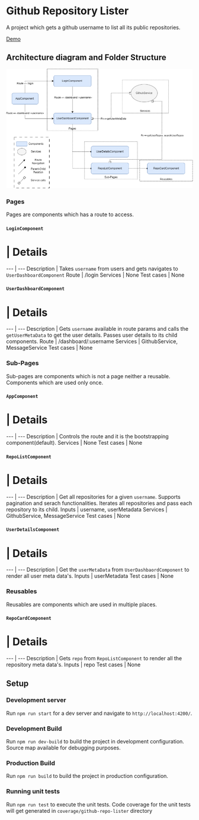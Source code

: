 # Github Repository Lister

A project which gets a github username to list all its public repositories. 

[Demo](https://b3nj4m.github.io/barchart)


## Architecture diagram and Folder Structure

![Context](diagrams/githubList.drawio.png)

### Pages

Pages are components which has a route to access.

#### `LoginComponent`

# | Details
--- | --- 
Description | Takes `username` from users and gets navigates to `UserDashboardComponent`
Route | /login 
Services | None
Test cases | None

#### `UserDashboardComponent`

# | Details
--- | --- 
Description | Gets `username` available in route params and calls the `getUserMetaData` to get the user details. Passes user details to its child components.
Route | /dashboard/:username 
Services | GithubService, MessageService
Test cases | None

### Sub-Pages

Sub-pages are components which is not a page neither a reusable. Components which are used only once.

#### `AppComponent`

# | Details
--- | --- 
Description | Controls the route and it is the bootstrapping component(default).
Services | None
Test cases | None 

#### `RepoListComponent`

# | Details
--- | --- 
Description | Get all repositories for a given `username`. Supports pagination and serach functionalities. Iterates all repositories and pass each repository to its child.
Inputs | username, userMetadata 
Services | GithubService, MessageService
Test cases | None

#### `UserDetailsComponent`

# | Details
--- | --- 
Description | Get the `userMetaData` from `UserDashbaordComponent` to render all user meta data's.
Inputs | userMetadata 
Test cases | None

### Reusables

Reusables are components which are used in multiple places.

#### `RepoCardComponent`

# | Details
--- | --- 
Description | Gets `repo` from `RepoListComponent` to render all the repository meta data's.
Inputs | repo 
Test cases | None


## Setup

### Development server

Run `npm run start` for a dev server and navigate to `http://localhost:4200/`.

### Development Build

Run `npm run dev-build` to build the project in development configuration. Source map available for debugging purposes.

### Production Build

Run `npm run build` to build the project in production configuration.

### Running unit tests

Run `npm run test` to execute the unit tests. Code coverage for the unit tests will get generated in  `coverage/github-repo-lister` directory

